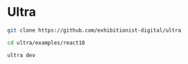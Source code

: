 # Ultra

```bash
git clone https://github.com/exhibitionist-digital/ultra

cd ultra/examples/react18

ultra dev
```
